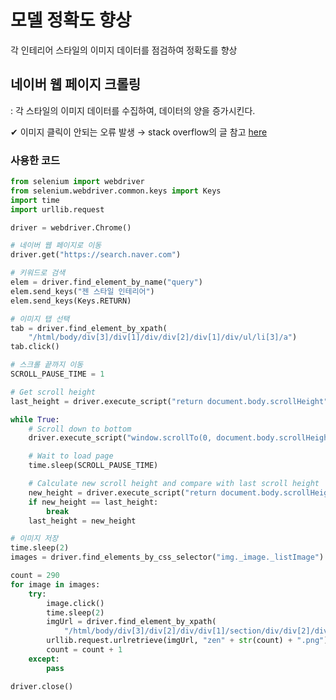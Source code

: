 # 모델 정확도 향상
각 인테리어 스타일의 이미지 데이터를 점검하여 정확도를 향상

## 네이버 웹 페이지 크롤링
: 각 스타일의 이미지 데이터를 수집하여, 데이터의 양을 증가시킨다.

✔ 이미지 클릭이 안되는 오류 발생 → stack overflow의 글 참고 [here](https://stackoverflow.com/questions/48614856/python-webdriver-is-not-working-with-css-selector)

### 사용한 코드
```python
from selenium import webdriver
from selenium.webdriver.common.keys import Keys
import time
import urllib.request

driver = webdriver.Chrome()

# 네이버 웹 페이지로 이동
driver.get("https://search.naver.com")

# 키워드로 검색
elem = driver.find_element_by_name("query")
elem.send_keys("젠 스타일 인테리어")
elem.send_keys(Keys.RETURN)

# 이미지 탭 선택
tab = driver.find_element_by_xpath(
    "/html/body/div[3]/div[1]/div/div[2]/div[1]/div/ul/li[3]/a")
tab.click()

# 스크롤 끝까지 이동
SCROLL_PAUSE_TIME = 1

# Get scroll height
last_height = driver.execute_script("return document.body.scrollHeight")

while True:
    # Scroll down to bottom
    driver.execute_script("window.scrollTo(0, document.body.scrollHeight);")

    # Wait to load page
    time.sleep(SCROLL_PAUSE_TIME)

    # Calculate new scroll height and compare with last scroll height
    new_height = driver.execute_script("return document.body.scrollHeight")
    if new_height == last_height:
        break
    last_height = new_height

# 이미지 저장
time.sleep(2)
images = driver.find_elements_by_css_selector("img._image._listImage")

count = 290
for image in images:
    try:
        image.click()
        time.sleep(2)
        imgUrl = driver.find_element_by_xpath(
            "/html/body/div[3]/div[2]/div/div[1]/section/div/div[2]/div/div[1]/div[1]/div[1]/div/div/div[1]/div[1]/img").get_attribute("src")
        urllib.request.urlretrieve(imgUrl, "zen" + str(count) + ".png")
        count = count + 1
    except:
        pass

driver.close()
```
